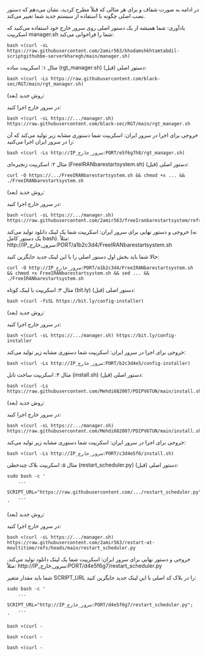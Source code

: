 در ادامه به صورت شفاف و برای هر مثالی که قبلاً مطرح کردید، نشان می‌دهم که دستور نصب اصلی چگونه با استفاده از سیستم جدید شما تغییر می‌کند.

یادآوری: شما همیشه از یک دستور اصلی روی سرور خارج خود استفاده می‌کنید که اسکریپت manager.sh شما را فراخوانی می‌کند:

```
bash <(curl -sL https://raw.githubusercontent.com/2amir563/khodamshkhtamtabdil-scriptgithubbe-serverkharegh/main/manager.sh)

```
مثال ۱: اسکریپت ساده (rgt_manager.sh)
دستور اصلی (قبل):

```
bash <(curl -Ls https://raw.githubusercontent.com/black-sec/RGT/main/rgt_manager.sh)
```

روش جدید (بعد):

در سرور خارج اجرا کنید:

```
bash <(curl -sL https://.../manager.sh) https://raw.githubusercontent.com/black-sec/RGT/main/rgt_manager.sh
```

خروجی برای اجرا در سرور ایران:
اسکریپت شما دستوری مشابه زیر تولید می‌کند که آن را در سرور ایران اجرا می‌کنید:
```
bash <(curl -Ls http://IP_سرور_خارج:PORT/e5f6g7h8/rgt_manager.sh)
```

مثال ۲: اسکریپت زنجیره‌ای (FreeIRANbarestartsystem.sh)
دستور اصلی (قبل):

```
curl -O https://.../FreeIRANbarestartsystem.sh && chmod +x ... && ./FreeIRANbarestartsystem.sh
```
روش جدید (بعد):

در سرور خارج اجرا کنید:

```
bash <(curl -sL https://.../manager.sh) https://raw.githubusercontent.com/2amir563/freeIranbarestartsystem/refs/heads/main/FreeIRANbarestartsystem.sh
```

خروجی و دستور نهایی برای سرور ایران:
اسکریپت شما یک لینک دانلود تولید می‌کند (نه یک دستور کامل bash). مثلاً: http://IP_سرور_خارج:PORT/a1b2c3d4/FreeIRANbarestartsystem.sh

حالا شما باید بخش اول دستور اصلی را با این لینک جدید جایگزین کنید:

```
curl -O http://IP_سرور_خارج:PORT/a1b2c3d4/FreeIRANbarestartsystem.sh && chmod +x FreeIRANbarestartsystem.sh && sed ... && ./FreeIRANbarestartsystem.sh
```
مثال ۳: اسکریپت با لینک کوتاه (bit.ly)
دستور اصلی (قبل):



```
bash <(curl -fsSL https://bit.ly/config-installer)
```

روش جدید (بعد):

در سرور خارج اجرا کنید:

```
bash <(curl -sL https://.../manager.sh) https://bit.ly/config-installer
```

خروجی برای اجرا در سرور ایران:
اسکریپت شما دستوری مشابه زیر تولید می‌کند:


```
bash <(curl -Ls http://IP_سرور_خارج:PORT/b2c3d4e5/config-installer)
```

مثال ۴: اسکریپت ساخت تانل (install.sh)
دستور اصلی (قبل):

```
bash <(curl -Ls https://raw.githubusercontent.com/Mehdi682007/PDIPV6TUN/main/install.sh)
```
روش جدید (بعد):

در سرور خارج اجرا کنید:


```
bash <(curl -sL https://.../manager.sh) https://raw.githubusercontent.com/Mehdi682007/PDIPV6TUN/main/install.sh
```

خروجی برای اجرا در سرور ایران:
اسکریپت شما دستوری مشابه زیر تولید می‌کند:

```
bash <(curl -Ls http://IP_سرور_خارج:PORT/c3d4e5f6/install.sh)
```

مثال ۵: اسکریپت بلاک چندخطی (restart_scheduler.py)
دستور اصلی (قبل):

```
sudo bash -c '
    ...
    SCRIPT_URL="https://raw.githubusercontent.com/.../restart_scheduler.py";
    ...
'
```
روش جدید (بعد):

در سرور خارج اجرا کنید:


```
bash <(curl -sL https://.../manager.sh) https://raw.githubusercontent.com/2amir563/restart-at-moultitime/refs/heads/main/restart_scheduler.py
```

خروجی و دستور نهایی برای سرور ایران:
اسکریپت شما یک لینک دانلود تولید می‌کند. مثلاً: http://IP_سرور_خارج:PORT/d4e5f6g7/restart_scheduler.py

شما باید مقدار متغیر SCRIPT_URL را در بلاک کد اصلی با این لینک جدید جایگزین کنید:

```
sudo bash -c '
    ...
    SCRIPT_URL="http://IP_سرور_خارج:PORT/d4e5f6g7/restart_scheduler.py";
    ...
'
```



```
bash <(curl -
```



```
bash <(curl -
```



```
bash <(curl -
```



